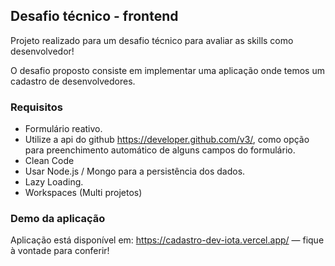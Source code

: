 ## Desafio técnico - frontend
     
Projeto realizado para um desafio técnico para avaliar as skills como desenvolvedor!

O desafio proposto consiste em implementar uma aplicação onde temos um cadastro de desenvolvedores.
### Requisitos
- Formulário reativo.
- Utilize a api do github https://developer.github.com/v3/,  como opção para preenchimento automático de alguns campos do formulário.
- Clean Code
- Usar Node.js / Mongo para a persistência dos dados.
- Lazy Loading.
- Workspaces (Multi projetos)

### Demo da aplicação
Aplicação está disponível em: https://cadastro-dev-iota.vercel.app/ — fique à vontade para conferir!